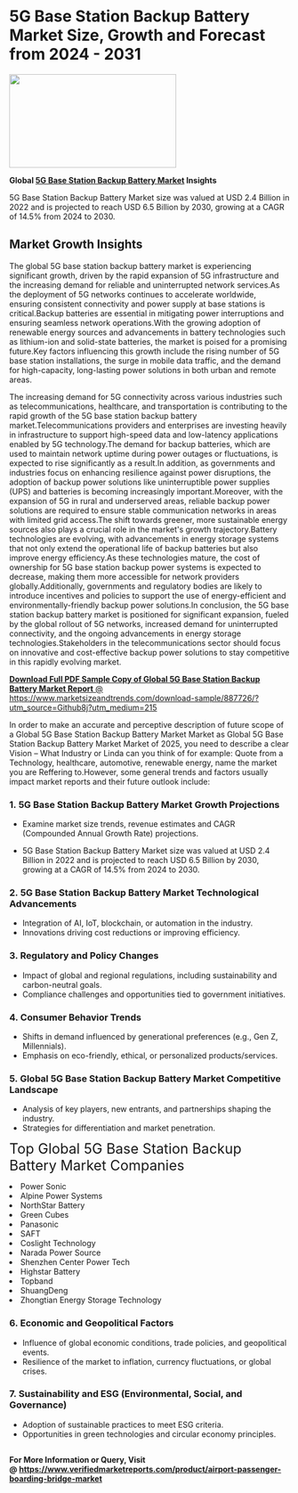 <H1>5G Base Station Backup Battery Market Size, Growth and Forecast from 2024 - 2031</H1><img class="aligncenter size-medium wp-image-584254" src="https://thirdeyenews.in/wp-content/uploads/2024/09/Global-Market-Research-300x168.jpeg" alt="" width="300" height="168" /><p><strong>Global&nbsp;<a href="https://www.marketsizeandtrends.com/download-sample/887726/?utm_source=Github8j?utm_medium=215">5G Base Station Backup Battery Market</a> Insights</strong></p><p>5G Base Station Backup Battery Market size was valued at USD 2.4 Billion in 2022 and is projected to reach USD 6.5 Billion by 2030, growing at a CAGR of 14.5% from 2024 to 2030.</p><p><h2>Market Growth Insights</h2> <p>The global 5G base station backup battery market is experiencing significant growth, driven by the rapid expansion of 5G infrastructure and the increasing demand for reliable and uninterrupted network services.As the deployment of 5G networks continues to accelerate worldwide, ensuring consistent connectivity and power supply at base stations is critical.Backup batteries are essential in mitigating power interruptions and ensuring seamless network operations.With the growing adoption of renewable energy sources and advancements in battery technologies such as lithium-ion and solid-state batteries, the market is poised for a promising future.Key factors influencing this growth include the rising number of 5G base station installations, the surge in mobile data traffic, and the demand for high-capacity, long-lasting power solutions in both urban and remote areas.</p> <p><a href="#"></a></p> <p>The increasing demand for 5G connectivity across various industries such as telecommunications, healthcare, and transportation is contributing to the rapid growth of the 5G base station backup battery market.Telecommunications providers and enterprises are investing heavily in infrastructure to support high-speed data and low-latency applications enabled by 5G technology.The demand for backup batteries, which are used to maintain network uptime during power outages or fluctuations, is expected to rise significantly as a result.In addition, as governments and industries focus on enhancing resilience against power disruptions, the adoption of backup power solutions like uninterruptible power supplies (UPS) and batteries is becoming increasingly important.Moreover, with the expansion of 5G in rural and underserved areas, reliable backup power solutions are required to ensure stable communication networks in areas with limited grid access.The shift towards greener, more sustainable energy sources also plays a crucial role in the market's growth trajectory.Battery technologies are evolving, with advancements in energy storage systems that not only extend the operational life of backup batteries but also improve energy efficiency.As these technologies mature, the cost of ownership for 5G base station backup power systems is expected to decrease, making them more accessible for network providers globally.Additionally, governments and regulatory bodies are likely to introduce incentives and policies to support the use of energy-efficient and environmentally-friendly backup power solutions.In conclusion, the 5G base station backup battery market is positioned for significant expansion, fueled by the global rollout of 5G networks, increased demand for uninterrupted connectivity, and the ongoing advancements in energy storage technologies.Stakeholders in the telecommunications sector should focus on innovative and cost-effective backup power solutions to stay competitive in this rapidly evolving market.</p> <p><a href="#"></p><p><span class=""><strong>Download Full PDF Sample Copy of Global 5G Base Station Backup Battery Market Report</strong> @ <a href="https://www.marketsizeandtrends.com/download-sample/887726/?utm_source=Github8j?utm_medium=215" target="_blank">https://www.marketsizeandtrends.com/download-sample/887726/?utm_source=Github8j?utm_medium=215</a></span></p><p>In order to make an accurate and perceptive description of future scope of a Global&nbsp;5G Base Station Backup Battery Market Market as Global&nbsp;5G Base Station Backup Battery Market Market of 2025, you need to describe a clear Vision &ndash; What Industry or Linda can you think of for example: Quote from a Technology, healthcare, automotive, renewable energy, name the market you are Reffering to.However, some general trends and factors usually impact market reports and their future outlook include:</p><h3>1.&nbsp;<strong>5G Base Station Backup Battery Market Growth Projections</strong></h3><ul><li>Examine market size trends, revenue estimates and CAGR (Compounded Annual Growth Rate) projections.</li><li><p>5G Base Station Backup Battery Market size was valued at USD 2.4 Billion in 2022 and is projected to reach USD 6.5 Billion by 2030, growing at a CAGR of 14.5% from 2024 to 2030.</p></li></ul><h3>2.&nbsp;<strong>5G Base Station Backup Battery Market Technological Advancements</strong></h3><ul><li>Integration of AI, IoT, blockchain, or automation in the industry.</li><li>Innovations driving cost reductions or improving efficiency.</li></ul><h3>3.&nbsp;<strong>Regulatory and Policy Changes</strong></h3><ul><li>Impact of global and regional regulations, including sustainability and carbon-neutral goals.</li><li>Compliance challenges and opportunities tied to government initiatives.</li></ul><h3>4.&nbsp;<strong>Consumer Behavior Trends</strong></h3><ul><li>Shifts in demand influenced by generational preferences (e.g., Gen Z, Millennials).</li><li>Emphasis on eco-friendly, ethical, or personalized products/services.</li></ul><h3>5.&nbsp;<strong>Global 5G Base Station Backup Battery Market Competitive Landscape</strong></h3><ul><li>Analysis of key players, new entrants, and partnerships shaping the industry.</li><li>Strategies for differentiation and market penetration.</li></ul><p data-pm-slice="1 1 []"><span style="color: inherit; font-family: inherit; font-size: 25px;">Top Global 5G Base Station Backup Battery Market Companies</span></p><div class="" data-test-id=""><p><li>Power Sonic</li><li> Alpine Power Systems</li><li> NorthStar Battery</li><li> Green Cubes</li><li> Panasonic</li><li> SAFT</li><li> Coslight Technology</li><li> Narada Power Source</li><li> Shenzhen Center Power Tech</li><li> Highstar Battery</li><li> Topband</li><li> ShuangDeng</li><li> Zhongtian Energy Storage Technology</li></p></div><h3>6.&nbsp;<strong>Economic and Geopolitical Factors</strong></h3><ul><li>Influence of global economic conditions, trade policies, and geopolitical events.</li><li>Resilience of the market to inflation, currency fluctuations, or global crises.</li></ul><h3>7.&nbsp;<strong>Sustainability and ESG (Environmental, Social, and Governance)</strong></h3><ul><li>Adoption of sustainable practices to meet ESG criteria.</li><li>Opportunities in green technologies and circular economy principles.</li></ul><h2><strong style="font-size: 14px;">For More Information or Query, Visit @&nbsp;</strong><a style="background-color: #ffffff; font-size: 14px;" href="https://www.marketsizeandtrends.com/report/5g-base-station-backup-battery-market/" target="_blank">https://www.verifiedmarketreports.com/product/airport-passenger-boarding-bridge-market</a></h2>